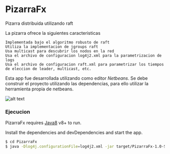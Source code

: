 # PizarraFx
Pizarra distribuida utilizando raft

La pizarra ofrece la siguientes caracteristicas

    Implementada bajo el algoritmo robusto de raft
    Utiliza la implementacion de jgroups raft
    Usa multicast para descubrir los nodos en la red
    Usa el archivo de configuracion log4j2.xml para la parametrizacion de logs
    Usa el archivo de configuracion raft.xml para parametrizar los tiempos de eleccion de leader, multicast, etc.
    
Esta app fue desarrollada utilizando como editor *Netbeans*. Se debe construir el proyecto utilizando las dependencias, para ello utilizar la herramienta propia de netbeans.

![alt text](https://platform.netbeans.org/images/tutorials/maven-quickstart/72/try-1.png)

### Ejecucion

PizarraFx requires [Java8](https://www.java.com/es/download/) v8+ to run.

Install the dependencies and devDependencies and start the app.

```sh
$ cd PizarraFx
$ java -Dlog4j.configurationFile=log4j2.xml -jar target/PizarraFx-1.0-SNAPSHOT.jar
```
